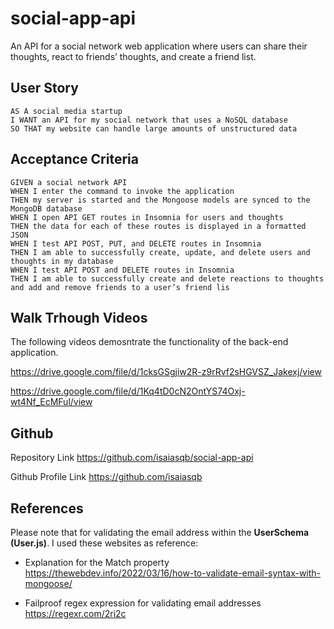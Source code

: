 # social-app-api
An API for a social network web application where users can share their thoughts, react to friends’ thoughts, and create a friend list.

## User Story
```
AS A social media startup
I WANT an API for my social network that uses a NoSQL database
SO THAT my website can handle large amounts of unstructured data
```
## Acceptance Criteria
```
GIVEN a social network API
WHEN I enter the command to invoke the application
THEN my server is started and the Mongoose models are synced to the MongoDB database
WHEN I open API GET routes in Insomnia for users and thoughts
THEN the data for each of these routes is displayed in a formatted JSON
WHEN I test API POST, PUT, and DELETE routes in Insomnia
THEN I am able to successfully create, update, and delete users and thoughts in my database
WHEN I test API POST and DELETE routes in Insomnia
THEN I am able to successfully create and delete reactions to thoughts and add and remove friends to a user’s friend lis
```

## Walk Trhough Videos

The following videos demosntrate the functionality of the back-end application.

https://drive.google.com/file/d/1cksGSgjiw2R-z9rRvf2sHGVSZ_Jakexj/view


https://drive.google.com/file/d/1Kq4tD0cN2OntYS74Oxj-wt4Nf_EcMFul/view

## Github

Repository Link
https://github.com/isaiasqb/social-app-api


Github Profile Link
https://github.com/isaiasqb


## References

Please note that for validating the email address within the **UserSchema (User.js)**. I used these websites as reference:

* Explanation for the Match property
https://thewebdev.info/2022/03/16/how-to-validate-email-syntax-with-mongoose/

* Failproof regex expression for validating email addresses
https://regexr.com/2ri2c
